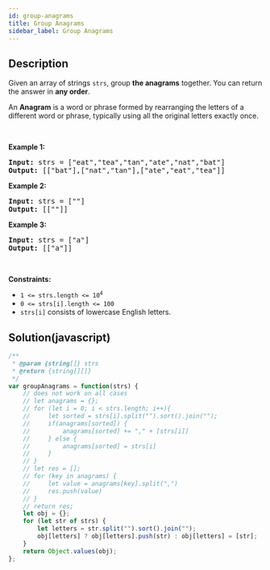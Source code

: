 ```yaml
---
id: group-anagrams
title: Group Anagrams
sidebar_label: Group Anagrams
---
```

## Description
<div class="description">
<p>Given an array of strings <code>strs</code>, group <strong>the anagrams</strong> together. You can return the answer in <strong>any order</strong>.</p>

<p>An <strong>Anagram</strong> is a word or phrase formed by rearranging the letters of a different word or phrase, typically using all the original letters exactly once.</p>

<p>&nbsp;</p>
<p><strong>Example 1:</strong></p>
<pre><strong>Input:</strong> strs = ["eat","tea","tan","ate","nat","bat"]
<strong>Output:</strong> [["bat"],["nat","tan"],["ate","eat","tea"]]
</pre><p><strong>Example 2:</strong></p>
<pre><strong>Input:</strong> strs = [""]
<strong>Output:</strong> [[""]]
</pre><p><strong>Example 3:</strong></p>
<pre><strong>Input:</strong> strs = ["a"]
<strong>Output:</strong> [["a"]]
</pre>
<p>&nbsp;</p>
<p><strong>Constraints:</strong></p>

<ul>
	<li><code>1 &lt;= strs.length &lt;= 10<sup>4</sup></code></li>
	<li><code>0 &lt;= strs[i].length &lt;= 100</code></li>
	<li><code>strs[i]</code> consists of lowercase English letters.</li>
</ul>

</div>

## Solution(javascript)
```javascript
/**
 * @param {string[]} strs
 * @return {string[][]}
 */
var groupAnagrams = function(strs) {
    // does not work on all cases
    // let anagrams = {};
    // for (let i = 0; i < strs.length; i++){
    //     let sorted = strs[i].split("").sort().join("");
    //     if(anagrams[sorted]) {
    //         anagrams[sorted] += "," + [strs[i]] 
    //     } else {
    //         anagrams[sorted] = strs[i]
    //     }
    // }
    // let res = [];
    // for (key in anagrams) {
    //     let value = anagrams[key].split(",")
    //     res.push(value)
    // }
    // return res;
    let obj = {};
    for (let str of strs) {
        let letters = str.split("").sort().join("");
        obj[letters] ? obj[letters].push(str) : obj[letters] = [str];
    }
    return Object.values(obj);
};
```